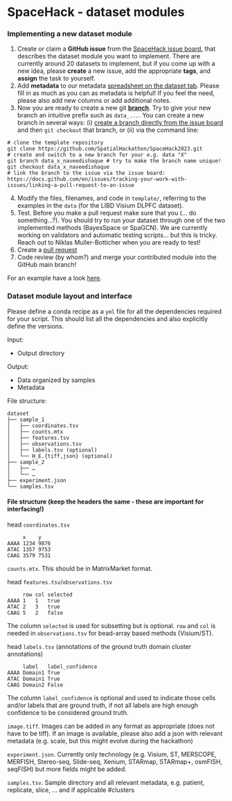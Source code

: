 # SpaceHack - dataset modules

### Implementing a new dataset module

1. Create or claim a **GitHub issue** from the [SpaceHack issue board.](https://github.com/SpatialHackathon/SpaceHack2023/issues) that describes the dataset module you want to implement. There are currently around 20 datasets to implement, but if you come up with a new idea, please **create** a new issue, add the appropriate **tags**, and **assign** the task to yourself.
 2. Add **metadata** to our metadata [spreadsheet on the dataset tab](https://docs.google.com/spreadsheets/d/1QCeAF4yQG4bhZSGPQwwVBj_XF7ADY_2mK5xivAIfHsc/edit#gid=1453488771). Please fill in as much as you can as metadata is helpful! If you feel the need, please also add new columns or add additional notes.
 3. Now you are ready to create a new git **[branch](https://learngitbranching.js.org/)**. Try to give your new branch an intuitive prefix such as `data_...`. You can create a new branch in several ways: (i) [create a branch directly from the issue board](https://docs.github.com/en/issues/tracking-your-work-with-issues/creating-a-branch-for-an-issue) and then `git checkout` that branch, or (ii) via the command line:
```
# clone the template repository
git clone https://github.com/SpatialHackathon/SpaceHack2023.git
# create and switch to a new branch for your e.g. data "X"
git branch data_x_naveedishaque # try to make the branch name unique!
git checkout data_x_naveedishaque
# link the branch to the issue via the issue board: https://docs.github.com/en/issues/tracking-your-work-with-issues/linking-a-pull-request-to-an-issue
```
 4. Modify the files, filenames, and code in `template/`, referring to the examples in the `data` (for the LIBD Visium DLPFC dataset).
 5. Test. Before you make a pull request make sure that you (... do something...?). You should try to run your dataset through one of the two implemented methods (BayesSpace or SpaGCN). We are currently working on validators and automatic testing scripts... but this is tricky. Reach out to Niklas Muller-Botticher when you are ready to test!
 6. Create a [pull request](https://docs.github.com/en/pull-requests/collaborating-with-pull-requests/proposing-changes-to-your-work-with-pull-requests/creating-a-pull-request?tool=cli)
 7. Code review (by whom?) and merge your contributed module into the GitHub main branch!

For an example have a look [here](libd_dlpfc/).

### Dataset module layout and interface

Please define a conda recipe as a `yml` file for all the dependencies required for your script. This should list all the dependencies and also explicitly define the versions.

Input:
 - Output directory

Output:
 - Data organized by samples
 - Metadata

File structure:
```
dataset
├── sample_1
│   ├── coordinates.tsv
│   ├── counts.mtx
│   ├── features.tsv
│   ├── observations.tsv
│   ├── labels.tsv (optional)
│   └── H_E.{tiff,json} (optional)
├── sample_2
│   ├── …
│   └── …
├── experiment.json
└── samples.tsv
```
#### File structure (keep the headers the same - these are important for interfacing!)
head `coordinates.tsv`
```
     x    y
AAAA 1234 9876
ATAC 1357 9753
CAAG 3579 7531
```
`counts.mtx`. This should be in MatrixMarket format.

head `features.tsv`/`observations.tsv`
```
     row col selected
AAAA 1   1   true
ATAC 2   3   true
CAAG 5   2   false
```
The column `selected` is used for subsetting but is optional. `row` and `col` is needed in `observations.tsv` for bead-array based methods (Visium/ST).


head `labels.tsv` (annotations of the ground truth domain cluster annotations)
```
     label   label_confidence
AAAA Domain1 True
ATAC Domain1 True
CAAG Domain2 False
```
The column `label_confidence` is optional and used to indicate those cells 
and/or labels that are ground truth, if not all labels are high enough
confidence to be considered ground truth.


`image.tiff`. Images can be added in any format as appropriate (does not have to be tiff). If an image is available, please also add a json with relevant metadata (e.g. scale, but this might evolve during the hackathon)

`experiment.json`. Currently only technology (e.g. Visium, ST, MERSCOPE, MERFISH, Stereo-seq, Slide-seq, Xenium, STARmap, STARmap+, osmFISH, seqFISH) but more fields might be added.

`samples.tsv`. Sample directory and all relevant metadata, e.g. patient, replicate, slice, … and if applicable #clusters
